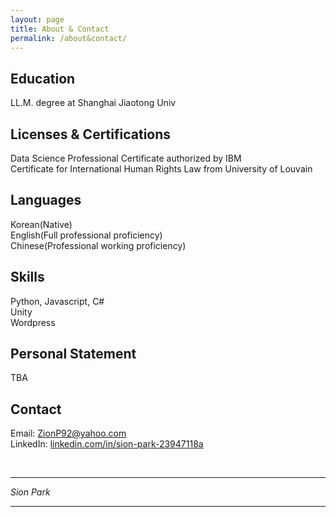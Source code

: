 ```yaml
---
layout: page
title: About & Contact
permalink: /about&contact/
---
```


## Education

LL.M. degree at Shanghai Jiaotong Univ

## Licenses & Certifications 

Data Science Professional Certificate authorized by IBM <br />
Certificate for International Human Rights Law from University of Louvain

## Languages

Korean(Native) <br />
English(Full professional proficiency) <br />
Chinese(Professional working proficiency) <br />

## Skills

Python, Javascript, C# <br />
Unity <br />
Wordpress <br />

## Personal Statement

TBA

## Contact

Email: ZionP92@yahoo.com <br />
LinkedIn: [linkedin.com/in/sion-park-23947118a](https://www.linkedin.com/in/sion-park-23947118a?lipi=urn%3Ali%3Apage%3Ad_flagship3_profile_view_base_contact_details%3BfK5yvt4WTbuhEqDtRUXI0w%3D%3D)

<br />

---

*Sion Park*

---
